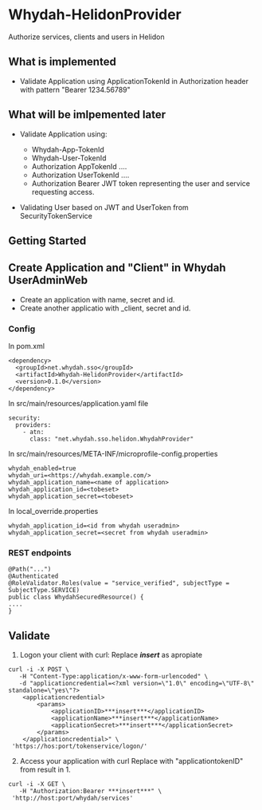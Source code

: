# Whydah-HelidonProvider
Authorize services, clients and users in Helidon
## What is implemented

* Validate Application using ApplicationTokenId in Authorization header with pattern "Bearer 1234.56789"

## What will be imlpemented later
* Validate Application using:
  * Whydah-App-TokenId
  * Whydah-User-TokenId
  * Authorization AppTokenId ....
  * Authorization UserTokenId ....
  * Authorization Bearer JWT token representing the user and service requesting access.

* Validating User based on JWT and UserToken from SecurityTokenService


## Getting Started

## Create Application and "Client" in Whydah UserAdminWeb
* Create an application with name, secret and id.
* Create another applicatio with <name>_client, secret and id.

### Config

In pom.xml
```
<dependency>
  <groupId>net.whydah.sso</groupId>
  <artifactId>Whydah-HelidonProvider</artifactId>
  <version>0.1.0</version>
</dependency>
```
In src/main/resources/application.yaml file
```
security:
  providers:
    - atn:
      class: "net.whydah.sso.helidon.WhydahProvider"
```

In src/main/resources/META-INF/microprofile-config.properties
```
whydah_enabled=true
whydah_uri=<https://whydah.example.com/>
whydah_application_name=<name of application>
whydah_application_id=<tobeset>
whydah_application_secret=<tobeset>
```

In local_override.properties
```
whydah_application_id=<id from whydah useradmin>
whydah_application_secret=<secret from whydah useradmin>
```

 ### REST endpoints

 ```
@Path("...")
@Authenticated
@RoleValidator.Roles(value = "service_verified", subjectType = SubjectType.SERVICE)
public class WhydahSecuredResource() {
....
}
 ```

## Validate

1. Logon your client with curl:
Replace ***insert*** as apropiate
```
curl -i -X POST \
   -H "Content-Type:application/x-www-form-urlencoded" \
   -d "applicationcredential=<?xml version=\"1.0\" encoding=\"UTF-8\" standalone=\"yes\"?>
    <applicationcredential>
        <params>
            <applicationID>***insert***</applicationID>
            <applicationName>***insert***</applicationName>
            <applicationSecret>***insert***</applicationSecret>
        </params>
    </applicationcredential>" \
 'https://hos:port/tokenservice/logon/'
 ```
2. Access your application with curl
Replace with "applicationtokenID" from result in 1.
```
curl -i -X GET \
   -H "Authorization:Bearer ***insert***" \
 'http://host:port/whydah/services'
```

